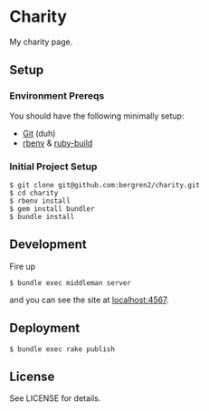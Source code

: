 # Charity

My charity page.

## Setup

### Environment Prereqs

You should have the following minimally setup:

- [Git](https://help.github.com/articles/set-up-git) (duh)
- [rbenv](https://github.com/sstephenson/rbenv) & [ruby-build](https://github.com/sstephenson/ruby-build)

### Initial Project Setup

    $ git clone git@github.com:bergren2/charity.git
    $ cd charity
    $ rbenv install
    $ gem install bundler
    $ bundle install

## Development

Fire up

    $ bundle exec middleman server

and you can see the site at [localhost:4567](http://localhost:4567).

## Deployment

    $ bundle exec rake publish

## License

See LICENSE for details.

